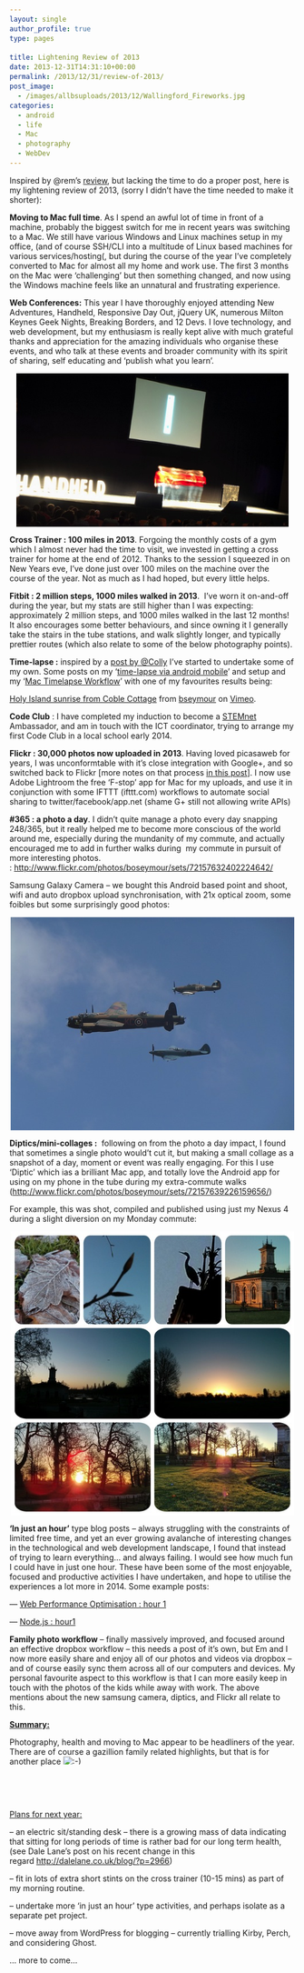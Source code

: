 ```yaml
---
layout: single
author_profile: true
type: pages

title: Lightening Review of 2013
date: 2013-12-31T14:31:10+00:00
permalink: /2013/12/31/review-of-2013/
post_image:
  - /images/allbsuploads/2013/12/Wallingford_Fireworks.jpg
categories:
  - android
  - life
  - Mac
  - photography
  - WebDev
---
```

Inspired by @rem’s [review](http://remysharp.com/2013/12/31/my-2013/), but lacking the time to do a proper post, here is my lightening review of 2013, (sorry I didn&#8217;t have the time needed to make it shorter):

**Moving to Mac full time**. As I spend an awful lot of time in front of a machine, probably the biggest switch for me in recent years was switching to a Mac. We still have various Windows and Linux machines setup in my office, (and of course SSH/CLI into a multitude of Linux based machines for various services/hosting(, but during the course of the year I’ve completely converted to Mac for almost all my home and work use. The first 3 months on the Mac were ‘challenging’ but then something changed, and now using the Windows machine feels like an unnatural and frustrating experience.

**Web Conferences:** This year I have thoroughly enjoyed attending New Adventures, Handheld, Responsive Day Out, jQuery UK, numerous Milton Keynes Geek Nights, Breaking Borders, and 12 Devs. I love technology, and web development, but my enthusiasm is really kept alive with much grateful thanks and appreciation for the amazing individuals who organise these events, and who talk at these events and broader community with its spirit of sharing, self educating and ‘publish what you learn’.

<img style="display: block; margin-left: auto; margin-right: auto; border: 0px;" title="11123119475_e55781dc7f_z.jpg" src="/images/allbsuploads/2013/12/11123119475_e55781dc7f_z.jpg" alt="11123119475 e55781dc7f z" width="480" height="270" border="0" />

**Cross Trainer : 100 miles in 2013**. Forgoing the monthly costs of a gym which I almost never had the time to visit, we invested in getting a cross trainer for home at the end of 2012. Thanks to the session I squeezed in on New Years eve, I’ve done just over 100 miles on the machine over the course of the year. Not as much as I had hoped, but every little helps.

**Fitbit : 2 million steps, 1000 miles walked in 2013**.  I’ve worn it on-and-off during the year, but my stats are still higher than I was expecting: approximately 2 million steps, and 1000 miles walked in the last 12 months! It also encourages some better behaviours, and since owning it I generally take the stairs in the tube stations, and walk slightly longer, and typically prettier routes (which also relate to some of the below photography points).

**Time-lapse :** inspired by a [post by @Colly](http://colly.com/comments/a_little_iphone_video_experiment) I’ve started to undertake some of my own. Some posts on my ‘[time-lapse via android mobile](http://allbs.co.uk/2013/05/12/timelapse-via-android-mobile/)’ and setup and my ‘[Mac Timelapse Workflow](http://allbs.co.uk/2013/07/28/timelapse-workflow-update/)’ with one of my favourites results being:



[Holy Island sunrise from Coble Cottage](http://vimeo.com/71177225) from [bseymour](http://vimeo.com/bseymour) on [Vimeo](https://vimeo.com).

**Code Club** : I have completed my induction to become a [STEMnet](http://www.stemnet.org.uk/) Ambassador, and am in touch with the ICT coordinator, trying to arrange my first Code Club in a local school early 2014.

**Flickr : 30,000 photos now uploaded in 2013**. Having loved picasaweb for years, I was unconformtable with it’s close integration with Google+, and so switched back to Flickr [more notes on that process [in this post](http://allbs.co.uk/2013/03/06/picasaweb-flickr-migration/)]. I now use Adobe Lightroom the free ‘F-stop’ app for Mac for my uploads, and use it in conjunction with some IFTTT (ifttt.com) workflows to automate social sharing to twitter/facebook/app.net (shame G+ still not allowing write APIs)

**#365 : a photo a day**. I didn’t quite manage a photo every day snapping 248/365, but it really helped me to become more conscious of the world around me, especially during the mundanity of my commute, and actually encouraged me to add in further walks during  my commute in pursuit of more interesting photos. : <http://www.flickr.com/photos/boseymour/sets/72157632402224642/>

Samsung Galaxy Camera &#8211; we bought this Android based point and shoot, wifi and auto dropbox upload synchronisation, with 21x optical zoom, some foibles but some surprisingly good photos:

<img style="display: block; margin-left: auto; margin-right: auto;" title="2013-08-25 15.23 Lancaster Spitfire Hurricane.jpg" src="/images/allbsuploads/2013/12/2013-08-25-15.23-Lancaster-Spitfire-Hurricane.jpg" alt="2013 08 25 15 23 Lancaster Spitfire Hurricane" width="500" height="375" border="0" />

**Diptics/mini-collages :**  following on from the photo a day impact, I found that sometimes a single photo would&#8217;t cut it, but making a small collage as a snapshot of a day, moment or event was really engaging. For this I use ‘Diptic’ which ias a brilliant Mac app, and totally love the Android app for using on my phone in the tube during my extra-commute walks (<http://www.flickr.com/photos/boseymour/sets/72157639226159656/>)

For example, this was shot, compiled and published using just my Nexus 4 during a slight diversion on my Monday commute:

<img style="display: block; margin-left: auto; margin-right: auto;" title="2013-12-20 Hyde park sunrise.jpg" src="/images/allbsuploads/2013/12/2013-12-20-Hyde-park-sunrise.jpg" alt="2013 12 20 Hyde park sunrise" width="500" height="500" border="0" />

**‘In just an hour’** type blog posts &#8211; always struggling with the constraints of limited free time, and yet an ever growing avalanche of interesting changes in the technological and web development landscape, I found that instead of trying to learn everything… and always failing. I would see how much fun I could have in just one hour. These have been some of the most enjoyable, focused and productive activities I have undertaken, and hope to utilise the experiences a lot more in 2014. Some example posts:

— [Web Performance Optimisation : hour 1](http://allbs.co.uk/2013/05/19/web-performance-optimisation-hour-1/)

— [Node.js : hour1](http://allbs.co.uk/2013/10/29/nodejs-hour-1/)

**Family photo workflow** &#8211; finally massively improved, and focused around an effective dropbox workflow &#8211; this needs a post of it’s own, but Em and I now more easily share and enjoy all of our photos and videos via dropbox &#8211; and of course easily sync them across all of our computers and devices. My personal favourite aspect to this workflow is that I can more easily keep in touch with the photos of the kids while away with work. The above mentions about the new samsung camera, diptics, and Flickr all relate to this.

**<span style="text-decoration: underline;">Summary: </span>**

Photography, health and moving to Mac appear to be headliners of the year. There are of course a gazillion family related highlights, but that is for another place <img src="http://allbs.co.uk/wp-includes/images/smilies/simple-smile.png" alt=":-)" class="wp-smiley" style="height: 1em; max-height: 1em;" />

&nbsp;

&nbsp;

<span style="text-decoration: underline;">Plans for next year:</span>

&#8211; an electric sit/standing desk &#8211; there is a growing mass of data indicating that sitting for long periods of time is rather bad for our long term health, (see Dale Lane’s post on his recent change in this regard <http://dalelane.co.uk/blog/?p=2966>)

&#8211; fit in lots of extra short stints on the cross trainer (10-15 mins) as part of my morning routine.

&#8211; undertake more ‘in just an hour’ type activities, and perhaps isolate as a separate pet project.

&#8211; move away from WordPress for blogging &#8211; currently trialling Kirby, Perch, and considering Ghost.

… more to come&#8230;
